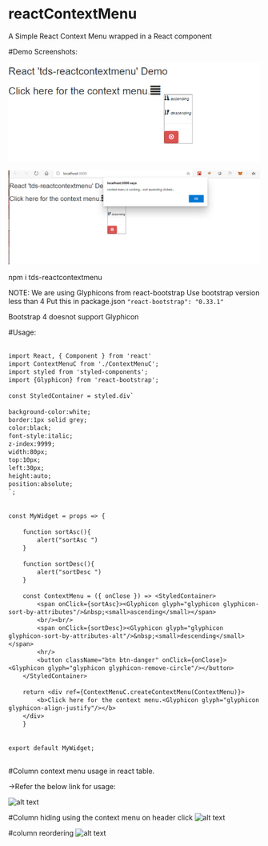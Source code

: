 # reactContextMenu
A Simple React Context Menu wrapped in a React component


#Demo Screenshots:

![alt text](https://github.com/DhanaTontanahal/react-context-menu/blob/master/context-menu-demo.PNG)


![alt text](https://github.com/DhanaTontanahal/react-context-menu/blob/master/context-menu-function-call.PNG)



npm i tds-reactcontextmenu

NOTE:
We are using Glyphicons from react-bootstrap
Use bootstrap version less than 4
Put this in package.json
 ```"react-bootstrap": "0.33.1"```
 
 Bootstrap 4 doesnot support Glyphicon
 
#Usage:
```

import React, { Component } from 'react'
import ContextMenuC from './ContextMenuC';
import styled from 'styled-components';
import {Glyphicon} from 'react-bootstrap';

const StyledContainer = styled.div`

background-color:white;
border:1px solid grey;
color:black;
font-style:italic;
z-index:9999;
width:80px;
top:10px;
left:30px;
height:auto;
position:absolute;
`;


const MyWidget = props => {

    function sortAsc(){
        alert("sortAsc ")
    }

    function sortDesc(){
        alert("sortDesc ")
    }
   
    const ContextMenu = ({ onClose }) => <StyledContainer>
        <span onClick={sortAsc}><Glyphicon glyph="glyphicon glyphicon-sort-by-attributes"/>&nbsp;<small>ascending</small></span>
        <br/><br/>
        <span onClick={sortDesc}><Glyphicon glyph="glyphicon glyphicon-sort-by-attributes-alt"/>&nbsp;<small>descending</small></span>
        <hr/>
        <button className="btn btn-danger" onClick={onClose}><Glyphicon glyph="glyphicon glyphicon-remove-circle"/></button>
    </StyledContainer>

    return <div ref={ContextMenuC.createContextMenu(ContextMenu)}>
        <b>Click here for the context menu.<Glyphicon glyph="glyphicon glyphicon-align-justify"/></b>
    </div>
    }


export default MyWidget;


```

#Column context menu usage in react table.

->Refer the below link for usage:




![alt text](https://github.com/DhanaTontanahal/react-grid-/blob/master/table1.JPG)

#Column hiding using the context menu on header click
![alt text](https://github.com/DhanaTontanahal/react-grid-/blob/master/table1.JPG)

#column reordering 
![alt text](https://github.com/DhanaTontanahal/react-grid-/blob/master/table1.JPG)





